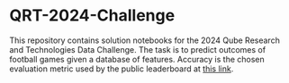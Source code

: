 # QRT-2024-Challenge

This repository contains solution notebooks for the 2024 Qube Research and Technologies Data Challenge. The task is to predict outcomes of football games given a database of features. Accuracy is the chosen evaluation metric used by the public leaderboard at [this link](https://challengedata.ens.fr/participants/challenges/143/).
